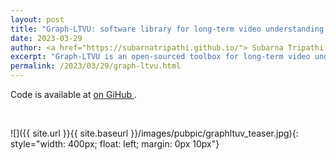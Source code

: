 ```yaml
---
layout: post
title: "Graph-LTVU: software library for long-term video understanding based on spatio-temporal graphs"
date: 2023-03-29
author: <a href="https://subarnatripathi.github.io/"> Subarna Tripathi </a>
excerpt: "Graph-LTVU is an open-sourced toolbox for long-term video understanding based on spatio-temporal graph-based representations."  
permalink: /2023/03/29/graph-ltvu.html
---
```


Code is available at <a href="https://github.com/IntelLabs/Graph-LTVU"> on GiHub </a>.

<p style='text-align: justify;'>



<br>

![]({{ site.url }}{{ site.baseurl }}/images/pubpic/graphltuv_teaser.jpg){: style="width: 400px; float: left; margin: 0px 10px"} 



</p>






